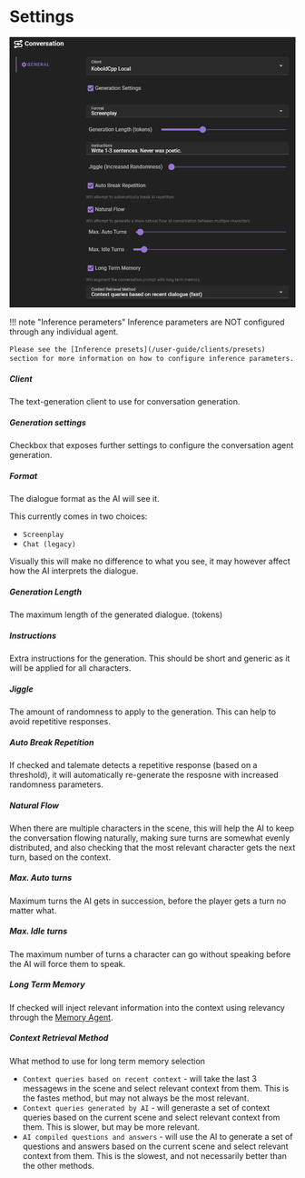 # Settings

![Conversation agent settings](/img/0.26.0/conversation-agent-settings.png)

!!! note "Inference perameters"
    Inference parameters are NOT configured through any individual agent.

    Please see the [Inference presets](/user-guide/clients/presets) section for more information on how to configure inference parameters.

##### Client

The text-generation client to use for conversation generation.

##### Generation settings

Checkbox that exposes further settings to configure the conversation agent generation.

##### Format

The dialogue format as the AI will see it.

This currently comes in two choices: 

- `Screenplay`
- `Chat (legacy)`

Visually this will make no difference to what you see, it may however affect how the AI interprets the dialogue.

##### Generation Length

The maximum length of the generated dialogue. (tokens)

##### Instructions

Extra instructions for the generation. This should be short and generic as it will be applied for all characters.

##### Jiggle

The amount of randomness to apply to the generation. This can help to avoid repetitive responses.

##### Auto Break Repetition

If checked and talemate detects a repetitive response (based on a threshold), it will automatically re-generate the resposne with increased randomness parameters.

##### Natural Flow

When there are multiple characters in the scene, this will help the AI to keep the conversation flowing naturally, making sure turns are somewhat evenly distributed, and also checking that the most relevant character gets the next turn, based on the context.

##### Max. Auto turns

Maximum turns the AI gets in succession, before the player gets a turn no matter what.

##### Max. Idle turns

The maximum number of turns a character can go without speaking before the AI will force them to speak.

##### Long Term Memory

If checked will inject relevant information into the context using relevancy through the [Memory Agent](/user-guide/agents/memory).

##### Context Retrieval Method

What method to use for long term memory selection

- `Context queries based on recent context` - will take the last 3 messagews in the scene and select relevant context from them. This is the fastes method, but may not always be the most relevant.
- `Context queries generated by AI` - will generaste a set of context queries based on the current scene and select relevant context from them. This is slower, but may be more relevant.
- `AI compiled questions and answers` - will use the AI to generate a set of questions and answers based on the current scene and select relevant context from them. This is the slowest, and not necessarily better than the other methods.

